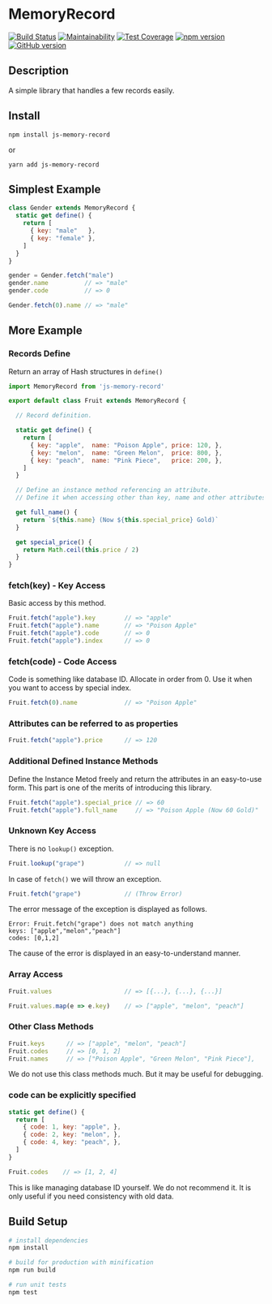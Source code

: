 # MemoryRecord

[![Build Status](https://travis-ci.org/akicho8/js-memory-record.svg?branch=master)](https://travis-ci.org/akicho8/js-memory-record)
[![Maintainability](https://api.codeclimate.com/v1/badges/010e25e22f84080afe2d/maintainability)](https://codeclimate.com/github/akicho8/js-memory-record/maintainability)
[![Test Coverage](https://api.codeclimate.com/v1/badges/4de340004a69572e32a0/test_coverage)](https://codeclimate.com/github/akicho8/js-memory-record/test_coverage)
[![npm version](https://badge.fury.io/js/js-memory-record.svg)](https://badge.fury.io/js/js-memory-record)
[![GitHub version](https://badge.fury.io/gh/akicho8%2Fjs-memory-record.svg)](https://badge.fury.io/gh/akicho8%2Fjs-memory-record)

## Description

A simple library that handles a few records easily.

## Install

```shell
npm install js-memory-record
```

or

```shell
yarn add js-memory-record
```

## Simplest Example

```js
class Gender extends MemoryRecord {
  static get define() {
    return [
      { key: "male"   },
      { key: "female" },
    ]
  }
}

gender = Gender.fetch("male")
gender.name          // => "male"
gender.code          // => 0

Gender.fetch(0).name // => "male"
```

## More Example

### Records Define

Return an array of Hash structures in `define()`

```js
import MemoryRecord from 'js-memory-record'

export default class Fruit extends MemoryRecord {

  // Record definition.

  static get define() {
    return [
      { key: "apple",  name: "Poison Apple", price: 120, },
      { key: "melon",  name: "Green Melon",  price: 800, },
      { key: "peach",  name: "Pink Piece",   price: 200, },
    ]
  }

  // Define an instance method referencing an attribute.
  // Define it when accessing other than key, name and other attributes

  get full_name() {
    return `${this.name} (Now ${this.special_price} Gold)`
  }

  get special_price() {
    return Math.ceil(this.price / 2)
  }
}
```

### fetch(key) - Key Access

Basic access by this method.

```js
Fruit.fetch("apple").key        // => "apple"
Fruit.fetch("apple").name       // => "Poison Apple"
Fruit.fetch("apple").code       // => 0
Fruit.fetch("apple").index      // => 0
```

### fetch(code) - Code Access

Code is something like database ID.
Allocate in order from 0.
Use it when you want to access by special index.

```js
Fruit.fetch(0).name             // => "Poison Apple"
```

### Attributes can be referred to as properties

```js
Fruit.fetch("apple").price      // => 120
```

### Additional Defined Instance Methods

Define the Instance Metod freely and return the attributes in an easy-to-use form.
This part is one of the merits of introducing this library.

```js
Fruit.fetch("apple").special_price // => 60
Fruit.fetch("apple").full_name     // => "Poison Apple (Now 60 Gold)"
```

### Unknown Key Access

There is no `lookup()` exception.

```js
Fruit.lookup("grape")           // => null
```

In case of `fetch()` we will throw an exception.

```js
Fruit.fetch("grape")            // (Throw Error)
```

The error message of the exception is displayed as follows.

```text
Error: Fruit.fetch("grape") does not match anything
keys: ["apple","melon","peach"]
codes: [0,1,2]
```

The cause of the error is displayed in an easy-to-understand manner.

### Array Access

```js
Fruit.values                    // => [{...}, {...}, {...}]
```

```js
Fruit.values.map(e => e.key)    // => ["apple", "melon", "peach"]
```

### Other Class Methods

```js
Fruit.keys      // => ["apple", "melon", "peach"]
Fruit.codes     // => [0, 1, 2]
Fruit.names     // => ["Poison Apple", "Green Melon", "Pink Piece"],
```

We do not use this class methods much. But it may be useful for debugging.

### code can be explicitly specified

```js
static get define() {
  return [
    { code: 1, key: "apple", },
    { code: 2, key: "melon", },
    { code: 4, key: "peach", },
  ]
}
```

```js
Fruit.codes    // => [1, 2, 4]
```

This is like managing database ID yourself. We do not recommend it.
It is only useful if you need consistency with old data.

## Build Setup

```bash
# install dependencies
npm install

# build for production with minification
npm run build

# run unit tests
npm test
```
